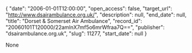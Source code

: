 {
  "date": "2006-01-01T12:00:00", 
  "open_access": false, 
  "target_url": "http://www.dsairambulance.org.uk/", 
  "description": null, 
  "end_date": null, 
  "title": "Dorset & Somerset Air Ambulance", 
  "record_id": "20060101T120000/22amlnX7mf5o6mrWfraa7Q==", 
  "publisher": "dsairambulance.org.uk", 
  "slug": 11277, 
  "start_date": null
}

None
